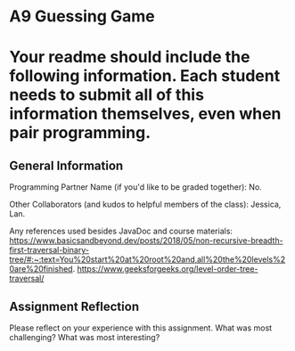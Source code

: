 # A9 Guessing Game

# Your readme should include the following information. Each student needs to submit all of this information themselves, even when pair programming. 

## General Information
Programming Partner Name (if you'd like to be graded together): No.

Other Collaborators (and kudos to helpful members of the class): Jessica, Lan.

Any references used besides JavaDoc and course materials:
https://www.basicsandbeyond.dev/posts/2018/05/non-recursive-breadth-first-traversal-binary-tree/#:~:text=You%20start%20at%20root%20and,all%20the%20levels%20are%20finished.
https://www.geeksforgeeks.org/level-order-tree-traversal/

## Assignment Reflection

Please reflect on your experience with this assignment. What was most challenging? What was most interesting?
